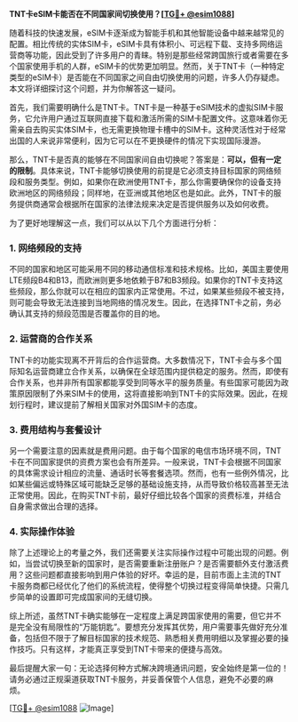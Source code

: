 **TNT卡eSIM卡能否在不同国家间切换使用？[[TG💪+ @esim1088](https://t.me/s/esim1088)]**

随着科技的快速发展，eSIM卡逐渐成为智能手机和其他智能设备中越来越常见的配置。相比传统的实体SIM卡，eSIM卡具有体积小、可远程下载、支持多网络运营商等功能，因此受到了许多用户的青睐。特别是那些经常跨国旅行或者需要在多个国家使用手机的人群，eSIM卡的优势更加明显。然而，关于TNT卡（一种特定类型的eSIM卡）是否能在不同国家之间自由切换使用的问题，许多人仍存疑虑。本文将详细探讨这个问题，并为你解答这一疑问。

首先，我们需要明确什么是TNT卡。TNT卡是一种基于eSIM技术的虚拟SIM卡服务，它允许用户通过互联网直接下载和激活所需的SIM卡配置文件。这意味着你无需亲自去购买实体SIM卡，也无需更换物理卡槽中的SIM卡。这种灵活性对于经常出国的人来说非常便利，因为它可以在不更换硬件的情况下实现国际漫游。

那么，TNT卡是否真的能够在不同国家间自由切换呢？答案是：**可以，但有一定的限制**。具体来说，TNT卡能够切换使用的前提是它必须支持目标国家的网络频段和服务类型。例如，如果你在欧洲使用TNT卡，那么你需要确保你的设备支持欧洲地区的网络频段；同样地，在亚洲或其他地区也是如此。此外，TNT卡的服务提供商通常会根据所在国家的法律法规来决定是否提供服务以及如何收费。

为了更好地理解这一点，我们可以从以下几个方面进行分析：

### 1. **网络频段的支持**
不同的国家和地区可能采用不同的移动通信标准和技术规格。比如，美国主要使用LTE频段B4和B13，而欧洲则更多地依赖于B7和B3频段。如果你的TNT卡支持这些频段，那么你就可以在相应的国家内正常使用。不过，如果某些频段不被支持，则可能会导致无法连接到当地网络的情况发生。因此，在选择TNT卡之前，务必确认其支持的频段范围是否覆盖你的目的地。

### 2. **运营商的合作关系**
TNT卡的功能实现离不开背后的合作运营商。大多数情况下，TNT卡会与多个国际知名运营商建立合作关系，以确保在全球范围内提供稳定的服务。然而，即使有合作关系，也并非所有国家都能享受到同等水平的服务质量。有些国家可能因为政策原因限制了外来SIM卡的使用，这将直接影响到TNT卡的实际效果。因此，在规划行程时，建议提前了解相关国家对外国SIM卡的态度。

### 3. **费用结构与套餐设计**
另一个需要注意的因素就是费用问题。由于每个国家的电信市场环境不同，TNT卡在不同国家提供的资费方案也会有所差异。一般来说，TNT卡会根据不同国家的具体需求设计相应的流量、通话时长等套餐选项。然而，也有一些例外情况，比如某些偏远或特殊区域可能缺乏足够的基础设施支持，从而导致价格较高甚至无法正常使用。因此，在购买TNT卡前，最好仔细比较各个国家的资费标准，并结合自身需求做出合理的选择。

### 4. **实际操作体验**
除了上述理论上的考量之外，我们还需要关注实际操作过程中可能出现的问题。例如，当尝试切换至新的国家时，是否需要重新注册账户？是否需要额外支付激活费用？这些问题都直接影响到用户体验的好坏。幸运的是，目前市面上主流的TNT卡服务商都已经优化了他们的系统流程，使得整个切换过程变得简单快捷。只需几步简单的设置即可完成国家间的无缝切换。

综上所述，虽然TNT卡确实能够在一定程度上满足跨国家使用的需要，但它并不是完全没有局限性的“万能钥匙”。要想充分发挥其优势，用户需要事先做好充分准备，包括但不限于了解目标国家的技术规范、熟悉相关费用明细以及掌握必要的操作技巧。只有这样，才能真正享受到TNT卡带来的便捷与高效。

最后提醒大家一句：无论选择何种方式解决跨境通讯问题，安全始终是第一位的！请务必通过正规渠道获取TNT卡服务，并妥善保管个人信息，避免不必要的麻烦。

[[TG💪+ @esim1088](https://t.me/s/esim1088) ![Image](https://i.postimg.cc/4NQfJmqS/Snipaste-2025-05-13-00-14-12.png)]